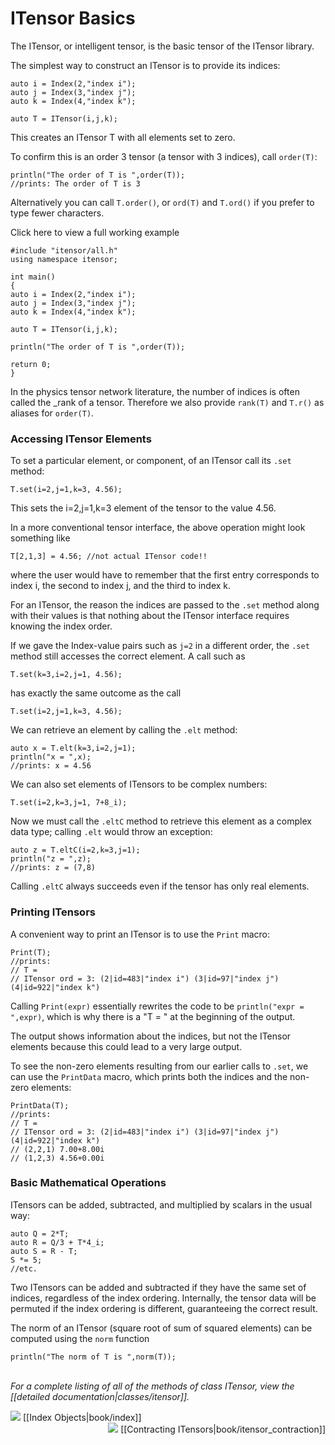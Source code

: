 # ITensor Basics

The ITensor, or intelligent tensor, is the basic tensor of the ITensor library.

The simplest way to construct an ITensor is to provide its indices:

    auto i = Index(2,"index i");
    auto j = Index(3,"index j");
    auto k = Index(4,"index k");

    auto T = ITensor(i,j,k);

This creates an ITensor T with all elements set to zero.

To confirm this is an order 3 tensor (a tensor with 3 indices), call `order(T)`:
    
    println("The order of T is ",order(T));
    //prints: The order of T is 3

Alternatively you can call `T.order()`, or `ord(T)` and `T.ord()` if you prefer to
type fewer characters.

<div class="example_clicker">Click here to view a full working example</div>

    #include "itensor/all.h"
    using namespace itensor;

    int main()
    {
    auto i = Index(2,"index i");
    auto j = Index(3,"index j");
    auto k = Index(4,"index k");
    
    auto T = ITensor(i,j,k);
    
    println("The order of T is ",order(T));

    return 0;
    }

In the physics tensor network literature, the number of 
indices is often called the _rank of a tensor. Therefore we also provide
`rank(T)` and `T.r()` as aliases for `order(T)`.

<a name="elements"></a>
### Accessing ITensor Elements

To set a particular element, or component, of an ITensor call its `.set` method:

    T.set(i=2,j=1,k=3, 4.56);

This sets the i=2,j=1,k=3 element of the tensor to the value 4.56.

In a more conventional tensor interface, the above operation might 
look something like

    T[2,1,3] = 4.56; //not actual ITensor code!!

where the user would have to remember that the first entry corresponds to index
i, the second to index j, and the third to index k.

For an ITensor, the reason the indices are passed to the `.set` method along with their values
is that nothing about the ITensor interface requires knowing the index order.

If we gave the Index-value pairs such as `j=2` in a different order,
the `.set` method still accesses the correct element. A call such as 

    T.set(k=3,i=2,j=1, 4.56);

has exactly the same outcome as the call

    T.set(i=2,j=1,k=3, 4.56);

We can retrieve an element by calling the `.elt` method:

    auto x = T.elt(k=3,i=2,j=1);
    println("x = ",x);
    //prints: x = 4.56

We can also set elements of ITensors to be complex numbers:

    T.set(i=2,k=3,j=1, 7+8_i);

Now we must call the `.eltC` method to retrieve this element as a 
complex data type; calling `.elt` would throw an exception:

    auto z = T.eltC(i=2,k=3,j=1);
    println("z = ",z);
    //prints: z = (7,8)

Calling `.eltC` always succeeds even if the tensor has only real elements.

### Printing ITensors 

A convenient way to print an ITensor is to use the `Print` macro:

    Print(T);
    //prints: 
    // T = 
    // ITensor ord = 3: (2|id=483|"index i") (3|id=97|"index j") (4|id=922|"index k")

Calling `Print(expr)` essentially rewrites the code to be `println("expr = ",expr)`,
which is why there is a "T = " at the beginning of the output.

The output shows information about the indices, but not the 
ITensor elements because this could lead to a very large output.

To see the non-zero elements resulting from our earlier calls to `.set`, 
we can use the `PrintData` macro, which prints both 
the indices and the non-zero elements:

    PrintData(T);
    //prints: 
    // T = 
    // ITensor ord = 3: (2|id=483|"index i") (3|id=97|"index j") (4|id=922|"index k")
    // (2,2,1) 7.00+8.00i
    // (1,2,3) 4.56+0.00i

### Basic Mathematical Operations

ITensors can be added, subtracted, and multiplied by scalars in the usual way:

    auto Q = 2*T;
    auto R = Q/3 + T*4_i;
    auto S = R - T;
    S *= 5;
    //etc.

Two ITensors can be added and subtracted if they have the same 
set of indices, regardless of the index ordering. Internally, the tensor data
will be permuted if the index ordering is different, guaranteeing the correct 
result.

The norm of an ITensor (square root of sum of squared elements) can be computed
using the `norm` function

    println("The norm of T is ",norm(T));


<br/>
<i>For a complete listing of all of the methods of class ITensor, view the
[[detailed documentation|classes/itensor]].</i>


<!-- Commented out for now

### Other ITensor Constructors

To construct a scalar ITensor with a single real or complex 
element x, call

    auto S = ITensor(x);

Constructing an ITensor with a set of Index-value pairs sets
the corresponding element to 1, leaving the rest zero:

    auto F = ITensor(i(2),k(1));

    println(F.real(i(2),k(1)));
    //prints: 1

    println(F.real(i(1),k(1)));
    //prints: 0

This constructor is very handy for creating ITensors which
"pick out" a single element of another tensor.

-->

<br/>

<span style="float:left;"><img src="docs/VERSION/arrowleft.png" class="icon">
[[Index Objects|book/index]]
</span>
<span style="float:right;"><img src="docs/VERSION/arrowright.png" class="icon">
[[Contracting ITensors|book/itensor_contraction]]
</span>

<br/>
